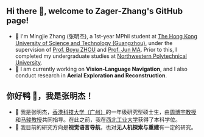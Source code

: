 ## Hi there 👋, welcome to Zager-Zhang's GitHub page!

- 🔭 I'm Mingjie Zhang (张明杰), a 1st-year MPhil student at [The Hong Kong University of Science and Technology (Guangzhou)](https://www.hkust-gz.edu.cn/), under the supervision of [Prof. Boyu ZHOU](https://robotics-star.com/people) and [Prof. Jun MA](https://personal.hkust-gz.edu.cn/junma/people-page.html). Prior to this, I completed my undergraduate studies at [Northwestern Polytechnical University](https://en.nwpu.edu.cn/).
- 🌱 I am currently working on **Vision-Language Navigation**, and I also conduct research in **Aerial Exploration and Reconstruction**.

## 你好鸭 👋，我是张明杰！

- 🔭 我是张明杰，[香港科技大学（广州）](https://www.hkust-gz.edu.cn/)的一年级研究型硕士生，由[周博宇教授](https://robotics-star.com/people)和[马骏教授](https://personal.hkust-gz.edu.cn/junma/people-page.html)共同指导。在此之前，我在[西北工业大学](https://en.nwpu.edu.cn/)获得了本科学位。
- 🌱 我目前的研究方向是**视觉语言导航**，也对**无人机探索与重建**有一定的研究。
  
<!--
- 👯 I’m looking to collaborate on ...
- 🤔 I’m looking for help with ...
- 💬 Ask me about ...
- 📫 How to reach me: ...
-->
